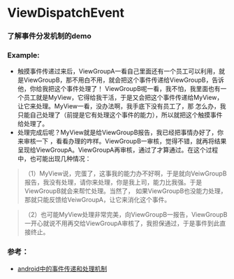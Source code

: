 # ViewDispatchEvent
### 了解事件分发机制的demo

### Example:
* 触摸事件传递过来后，ViewGroupA一看自己里面还有一个员工可以利用，就是ViewGroupB，那不用白不用，就会把这个事件传递给ViewGroupB，告诉他，你给我把这个事件处理了！
ViewGroupB呢一看，我不怕，我里面也有一个员工就是MyView，它得给我干活，于是又会把这个事件传递给MyView，让它来处理。MyView一看，没办法啊，我手底下没有员工了，那
怎么办，我只能自己处理了（前提是它有处理这个事件的能力），所以就把这个触摸事件给处理了。
* 处理完成后呢？MyView就是给ViewGroupB报告，我已经把事情办好了，你来审核一下
，看看办理的咋样。ViewGroupB一审核，觉得不错，就再将结果呈现给ViewGroupA。ViewGroupA再审核，通过了才算通过。在这个过程中，也可能出现几种情况：
> （1）MyView说，完蛋了，这事我的能力办不好啊，于是就向VeiwGroupB报告，我没有处理，请你来处理，你是我上司，能力比我强。于是ViewGroupB就会来帮忙处理。当然了，
    如果ViewGroupB也没能力处理，那就只能反馈给VeiwGroupA，让它来消化这个事件。

> （2）也可能MyView处理非常完美，向ViewGroupB一报告，ViewGroupB一开心就说不用再交给ViewGroupA审核了，我担保通过，于是事件到此直接终止。

### 参考：
* [android中的事件传递和处理机制](https://www.cnblogs.com/fuly550871915/p/4983682.html)